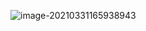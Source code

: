 ![image-20210331165938943](C:\Users\vector\AppData\Roaming\Typora\typora-user-images\image-20210331165938943.png)